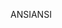 <span data-ttu-id="267a4-101">ANSI</span><span class="sxs-lookup"><span data-stu-id="267a4-101">ANSI</span></span>
